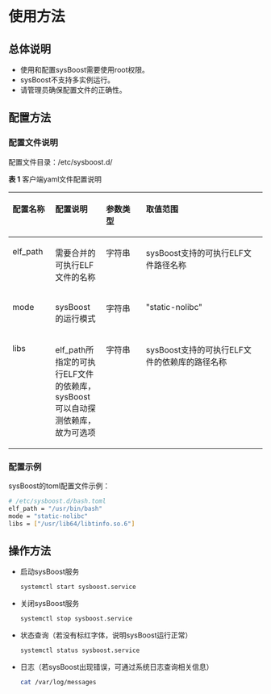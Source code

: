 # 使用方法

## 总体说明

- 使用和配置sysBoost需要使用root权限。
- sysBoost不支持多实例运行。
- 请管理员确保配置文件的正确性。

## 配置方法

### 配置文件说明

配置文件目录：/etc/sysboost.d/

**表 1**  客户端yaml文件配置说明

<a name="table114320101924"></a>

<table><thead align="left"><tr id="row84321410123"><th class="cellrowborder" id="mcps1.2.5.1.1" valign="top" width="16.84%"><p id="p7432201016216"><a name="p7432201016216"></a><a name="p7432201016216"></a><strong id="b643212101122"><a name="b643212101122"></a><a name="b643212101122"></a>配置名称</strong></p>
</th>
<th class="cellrowborder" id="mcps1.2.5.1.2" valign="top" width="19.97%"><p id="p54328101323"><a name="p54328101323"></a><a name="p54328101323"></a><strong id="b94321810524"><a name="b94321810524"></a><a name="b94321810524"></a>配置说明</strong></p>
</th>
<th class="cellrowborder" id="mcps1.2.5.1.3" valign="top" width="15.72%"><p id="p20432191016216"><a name="p20432191016216"></a><a name="p20432191016216"></a><strong id="b243212101218"><a name="b243212101218"></a><a name="b243212101218"></a>参数类型</strong></p>
</th>
<th class="cellrowborder" id="mcps1.2.5.1.4" valign="top" width="47.47%"><p id="p3432171020211"><a name="p3432171020211"></a><a name="p3432171020211"></a><strong id="b134321910621"><a name="b134321910621"></a><a name="b134321910621"></a>取值范围</strong></p>
</th>
</tr>
</thead>
<tbody><tr id="row104321010525"><td class="cellrowborder" headers="mcps1.2.5.1.1" valign="top" width="16.84%"><p id="p17432141014217"><a name="p17432141014217"></a><a name="p17432141014217"></a>elf_path</p>
</td>
<td class="cellrowborder" headers="mcps1.2.5.1.2" valign="top" width="19.97%"><p id="p1443261017218"><a name="p1443261017218"></a><a name="p1443261017218"></a>需要合并的可执行ELF文件的名称</p>
</td>
<td class="cellrowborder" headers="mcps1.2.5.1.3" valign="top" width="15.72%"><p id="p2432010828"><a name="p2432010828"></a><a name="p2432010828"></a>字符串</p>
</td>
<td class="cellrowborder" headers="mcps1.2.5.1.4" valign="top" width="47.47%"><p id="p143215103213"><a name="p143215103213"></a><a name="p143215103213"></a>sysBoost支持的可执行ELF文件路径名称</p>
</td>
</tr>
<tr id="row104321010525"><td class="cellrowborder" headers="mcps1.2.5.1.1" valign="top" width="16.84%"><p id="p17432141014217"><a name="p17432141014217"></a><a name="p17432141014217"></a>mode</p>
</td>
<td class="cellrowborder" headers="mcps1.2.5.1.2" valign="top" width="19.97%"><p id="p1443261017218"><a name="p1443261017218"></a><a name="p1443261017218"></a>sysBoost的运行模式</p>
</td>
<td class="cellrowborder" headers="mcps1.2.5.1.3" valign="top" width="15.72%"><p id="p2432010828"><a name="p2432010828"></a><a name="p2432010828"></a>字符串</p>
</td>
<td class="cellrowborder" headers="mcps1.2.5.1.4" valign="top" width="47.47%"><p id="p143215103213"><a name="p143215103213"></a><a name="p143215103213"></a>"static-nolibc"</p>
</td>
</tr>
<tr id="row16432310326"><td class="cellrowborder" headers="mcps1.2.5.1.1" valign="top" width="16.84%"><p id="p17432191018213"><a name="p17432191018213"></a><a name="p17432191018213"></a>libs</p>
</td>
<td class="cellrowborder" headers="mcps1.2.5.1.2" valign="top" width="19.97%"><p id="p243217101521"><a name="p243217101521"></a><a name="p243217101521"></a>elf_path所指定的可执行ELF文件的依赖库，sysBoost可以自动探测依赖库，故为可选项</p>
</td>
<td class="cellrowborder" headers="mcps1.2.5.1.3" valign="top" width="15.72%"><p id="p543211018210"><a name="p543211018210"></a><a name="p543211018210"></a>字符串</p>
</td>
<td class="cellrowborder" headers="mcps1.2.5.1.4" valign="top" width="47.47%"><p id="p1343231017218"><a name="p1343231017218"></a><a name="p1343231017218"></a>sysBoost支持的可执行ELF文件的依赖库的路径名称</p>
</td>
</tr>
</tbody>
</table>

### 配置示例

sysBoost的toml配置文件示例：

```sh
# /etc/sysboost.d/bash.toml
elf_path = "/usr/bin/bash"
mode = "static-nolibc"
libs = ["/usr/lib64/libtinfo.so.6"]
```

## 操作方法

- 启动sysBoost服务

    ```sh
    systemctl start sysboost.service
    ```

- 关闭sysBoost服务

    ```sh
    systemctl stop sysboost.service
    ```

- 状态查询（若没有标红字体，说明sysBoost运行正常）

    ```sh
    systemctl status sysboost.service
    ```

- 日志（若sysBoost出现错误，可通过系统日志查询相关信息）

    ```sh
    cat /var/log/messages
    ```
